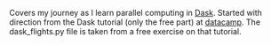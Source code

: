 Covers my journey as I learn parallel computing in [Dask](https://dask.org/). Started with direction from the Dask tutorial (only the free part) at 
[datacamp](https://www.datacamp.com). The dask_flights.py file is taken from a free exercise on that tutorial.
